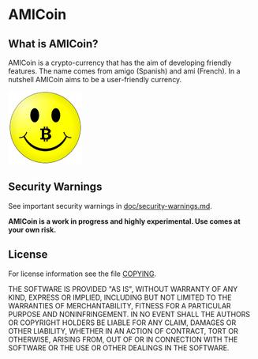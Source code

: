 AMICoin
==============


What is AMICoin?
----------------
AMICoin is a crypto-currency that has the aim of developing friendly features. The name comes from amigo (Spanish) and 
ami (French). In a nutshell AMICoin aims to be a user-friendly currency.

![Logo](https://github.com/amicoin/amicoin/raw/master/doc/amicoin/smiley.png "Logo")


Security Warnings
-----------------

See important security warnings in [doc/security-warnings.md](doc/security-warnings.md).

**AMICoin is a work in progress and highly experimental. Use comes at your own risk.**


License
-------

For license information see the file [COPYING](COPYING).

THE SOFTWARE IS PROVIDED "AS IS", WITHOUT WARRANTY OF ANY KIND, EXPRESS OR
IMPLIED, INCLUDING BUT NOT LIMITED TO THE WARRANTIES OF MERCHANTABILITY,
FITNESS FOR A PARTICULAR PURPOSE AND NONINFRINGEMENT. IN NO EVENT SHALL THE
AUTHORS OR COPYRIGHT HOLDERS BE LIABLE FOR ANY CLAIM, DAMAGES OR OTHER
LIABILITY, WHETHER IN AN ACTION OF CONTRACT, TORT OR OTHERWISE, ARISING FROM,
OUT OF OR IN CONNECTION WITH THE SOFTWARE OR THE USE OR OTHER DEALINGS IN
THE SOFTWARE.
